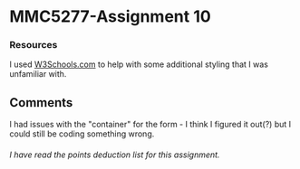 # MMC5277-Assignment 10

### Resources
I used [W3Schools.com](https://www.w3schools.com/css/default.asp) to help with some additional styling that I was unfamiliar with.

## Comments
I had issues with the "container" for the form - I think I figured it out(?) but I could still be coding something wrong.

###### *I have read the points deduction list for this assignment.*
